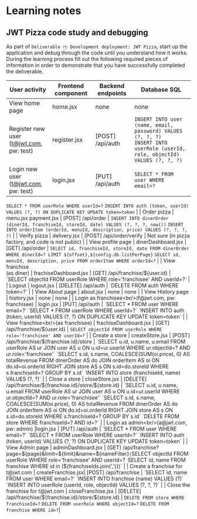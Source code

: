 # Learning notes

## JWT Pizza code study and debugging

As part of `Deliverable ⓵ Development deployment: JWT Pizza`, start up the application and debug through the code until you understand how it works. During the learning process fill out the following required pieces of information in order to demonstrate that you have successfully completed the deliverable.

| User activity                                       | Frontend component | Backend endpoints | Database SQL |
| --------------------------------------------------- | ------------------ | ----------------- | ------------ |
| View home page                                      | home.jsx           |  none             | none         |
| Register new user<br/>(t@jwt.com, pw: test)         | register.jsx       | [POST] /api/auth  | `INSERT INTO user (name, email, password) VALUES (?, ?, ?)` <br> `INSERT INTO userRole (userId, role, objectId) VALUES (?, ?, ?)`             |
| Login new user<br/>(t@jwt.com, pw: test)            | login.jsx          | [PUT] /api/auth   | `SELECT * FROM user WHERE email=?`
`SELECT * FROM userRole WHERE userId=?`
`INSERT INTO auth (token, userId) VALUES (?, ?) ON DUPLICATE KEY UPDATE token=token` |
| Order pizza                                         | menu.jsx
payment.jsx           | [POST] /api/order        | `INSERT INTO dinerOrder (dinerId, franchiseId, storeId, date) VALUES (?, ?, ?, now())`
`INSERT INTO orderItem (orderId, menuId, description, price) VALUES (?, ?, ?, ?)`             |
| Verify pizza                                        | delivery.jsx  | [POST] /api/order/verify | Not sure (in pizza factory, and code is not public) |
| View profile page                                   | dinerDashboard.jsx | [GET] /api/order  | `SELECT id, franchiseId, storeId, date FROM dinerOrder WHERE dinerId=? LIMIT ${offset},${config.db.listPerPage}`
`SELECT id, menuId, description, price FROM orderItem WHERE orderId=?`             |
| View franchise<br/>(as diner)                       | frachiseDashboard.jsx | [GET] /api/franchise/${user.id} | `SELECT objectId FROM userRole WHERE role='franchisee' AND userId=?` |
| Logout                                              | logout.jsx  | [DELETE] /api/auth | `DELETE FROM auth WHERE token=?` |
| View About page                                     | about.jsx          | none              | none         |
| View History page                                   | history.jsx        | none              | none         |
| Login as franchisee<br/>(f@jwt.com, pw: franchisee) | login.jsx          | [PUT] /api/auth   | `SELECT * FROM user WHERE email=?`
`SELECT * FROM userRole WHERE userId=?`
`INSERT INTO auth (token, userId) VALUES (?, ?) ON DUPLICATE KEY UPDATE token=token` |
| View franchise<br/>(as franchisee)                  | frachiseDashboard.jsx | [GET] /api/franchise/${user.id} | `SELECT objectId FROM userRole WHERE role='franchisee' AND userId=?` |
| Create a store                                      | createStore.jsx    | [POST] /api/franchise/${franchise.id}/store | `SELECT u.id, u.name, u.email FROM userRole AS ur JOIN user AS u ON u.id=ur.userId WHERE ur.objectId=? AND ur.role='franchisee'`
`SELECT s.id, s.name, COALESCE(SUM(oi.price), 0) AS totalRevenue FROM dinerOrder AS do JOIN orderItem AS oi ON do.id=oi.orderId RIGHT JOIN store AS s ON s.id=do.storeId WHERE s.franchiseId=? GROUP BY s.id`
`INSERT INTO store (franchiseId, name) VALUES (?, ?)` |
| Close a store                                       | closeStore.jsx     | [DELETE] /api/franchise/${franchise.id}/store/${store.id} | `SELECT u.id, u.name, u.email FROM userRole AS ur JOIN user AS u ON u.id=ur.userId WHERE ur.objectId=? AND ur.role='franchisee'`
`SELECT s.id, s.name, COALESCE(SUM(oi.price), 0) AS totalRevenue FROM dinerOrder AS do JOIN orderItem AS oi ON do.id=oi.orderId RIGHT JOIN store AS s ON s.id=do.storeId WHERE s.franchiseId=? GROUP BY s.id`
`DELETE FROM store WHERE franchiseId=? AND id=?` |
| Login as admin<br/>(a@jwt.com, pw: admin)           |login.jsx          | [PUT] /api/auth   | `SELECT * FROM user WHERE email=?`
`SELECT * FROM userRole WHERE userId=?`
`INSERT INTO auth (token, userId) VALUES (?, ?) ON DUPLICATE KEY UPDATE token=token` |
| View Admin page                                     | adminDashboard.jsx | [GET] /api/franchise?page=${page}&limit=${limit}&name=${nameFilter}` | `SELECT objectId FROM userRole WHERE role='franchisee' AND userId=?`
`SELECT id, name FROM franchise WHERE id in (${franchiseIds.join(',')})` |
| Create a franchise for t@jwt.com                    | createFranchise.jsx| [POST] /api/franchise | `SELECT id, name FROM user WHERE email=?`
`INSERT INTO franchise (name) VALUES (?)`
`INSERT INTO userRole (userId, role, objectId) VALUES (?, ?, ?)` |
| Close the franchise for t@jwt.com                   | closeFranchise.jsx | [DELETE] /api/franchise/${franchise.id}/store/${store.id} | `DELETE FROM store WHERE franchiseId=?`
`DELETE FROM userRole WHERE objectId=?`
`DELETE FROM franchise WHERE id=?`|
